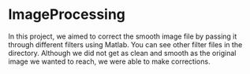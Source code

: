 # ImageProcessing

In this project, we aimed to correct the smooth image file by passing it through different filters using Matlab.
You can see other filter files in the directory. 
Although we did not get as clean and smooth as the original image we wanted to reach, we were able to make corrections.
